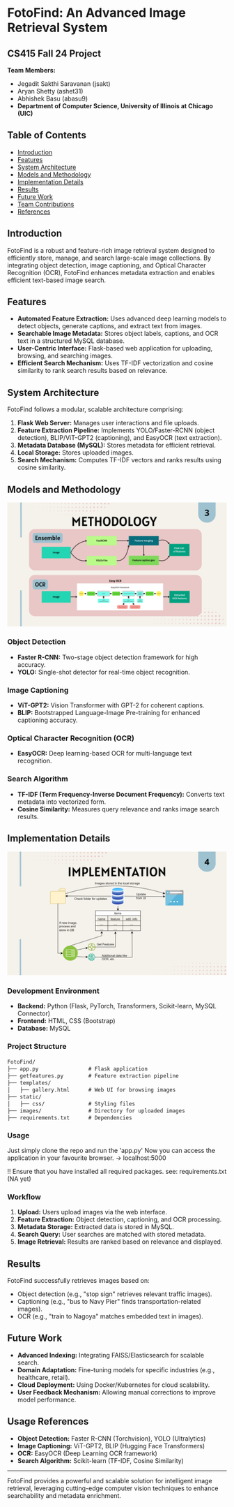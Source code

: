 # FotoFind: An Advanced Image Retrieval System

## CS415 Fall 24 Project
**Team Members:**
- Jegadit Sakthi Saravanan (jsakt)
- Aryan Shetty (ashet31)
- Abhishek Basu (abasu9)
- **Department of Computer Science, University of Illinois at Chicago (UIC)**

## Table of Contents
- [Introduction](#introduction)
- [Features](#features)
- [System Architecture](#system-architecture)
- [Models and Methodology](#models-and-methodology)
- [Implementation Details](#implementation-details)
- [Results](#results)
- [Future Work](#future-work)
- [Team Contributions](#team-contributions)
- [References](#references)

## Introduction
FotoFind is a robust and feature-rich image retrieval system designed to efficiently store, manage, and search large-scale image collections. By integrating object detection, image captioning, and Optical Character Recognition (OCR), FotoFind enhances metadata extraction and enables efficient text-based image search.

## Features
- **Automated Feature Extraction:** Uses advanced deep learning models to detect objects, generate captions, and extract text from images.
- **Searchable Image Metadata:** Stores object labels, captions, and OCR text in a structured MySQL database.
- **User-Centric Interface:** Flask-based web application for uploading, browsing, and searching images.
- **Efficient Search Mechanism:** Uses TF-IDF vectorization and cosine similarity to rank search results based on relevance.

## System Architecture
FotoFind follows a modular, scalable architecture comprising:
1. **Flask Web Server:** Manages user interactions and file uploads.
2. **Feature Extraction Pipeline:** Implements YOLO/Faster-RCNN (object detection), BLIP/ViT-GPT2 (captioning), and EasyOCR (text extraction).
3. **Metadata Database (MySQL):** Stores metadata for efficient retrieval.
4. **Local Storage:** Stores uploaded images.
5. **Search Mechanism:** Computes TF-IDF vectors and ranks results using cosine similarity.

## Models and Methodology

![](/res/fotofind_page-0004.jpg)

### Object Detection
- **Faster R-CNN:** Two-stage object detection framework for high accuracy.
- **YOLO:** Single-shot detector for real-time object recognition.

### Image Captioning
- **ViT-GPT2:** Vision Transformer with GPT-2 for coherent captions.
- **BLIP:** Bootstrapped Language-Image Pre-training for enhanced captioning accuracy.

### Optical Character Recognition (OCR)
- **EasyOCR:** Deep learning-based OCR for multi-language text recognition.

### Search Algorithm
- **TF-IDF (Term Frequency-Inverse Document Frequency):** Converts text metadata into vectorized form.
- **Cosine Similarity:** Measures query relevance and ranks image search results.

## Implementation Details

![](/res/fotofind_page-0005.jpg)

### Development Environment
- **Backend:** Python (Flask, PyTorch, Transformers, Scikit-learn, MySQL Connector)
- **Frontend:** HTML, CSS (Bootstrap)
- **Database:** MySQL

### Project Structure
```
FotoFind/
├── app.py                # Flask application
├── getfeatures.py        # Feature extraction pipeline
├── templates/
│   ├── gallery.html      # Web UI for browsing images
├── static/
│   ├── css/              # Styling files
├── images/               # Directory for uploaded images
├── requirements.txt      # Dependencies
```

### Usage

Just simply clone the repo and run the 'app.py'
Now you can access the application in your favourite browser. -> localhost:5000

!! Ensure that you have installed all required packages. see: requirements.txt (NA yet) 



### Workflow
1. **Upload:** Users upload images via the web interface.
2. **Feature Extraction:** Object detection, captioning, and OCR processing.
3. **Metadata Storage:** Extracted data is stored in MySQL.
4. **Search Query:** User searches are matched with stored metadata.
5. **Image Retrieval:** Results are ranked based on relevance and displayed.

## Results
FotoFind successfully retrieves images based on:
- Object detection (e.g., "stop sign" retrieves relevant traffic images).
- Captioning (e.g., "bus to Navy Pier" finds transportation-related images).
- OCR (e.g., "train to Nagoya" matches embedded text in images).

## Future Work
- **Advanced Indexing:** Integrating FAISS/Elasticsearch for scalable search.
- **Domain Adaptation:** Fine-tuning models for specific industries (e.g., healthcare, retail).
- **Cloud Deployment:** Using Docker/Kubernetes for cloud scalability.
- **User Feedback Mechanism:** Allowing manual corrections to improve model performance.

## Usage References
- **Object Detection:** Faster R-CNN (Torchvision), YOLO (Ultralytics)
- **Image Captioning:** ViT-GPT2, BLIP (Hugging Face Transformers)
- **OCR:** EasyOCR (Deep Learning OCR framework)
- **Search Algorithm:** Scikit-learn (TF-IDF, Cosine Similarity)

---
FotoFind provides a powerful and scalable solution for intelligent image retrieval, leveraging cutting-edge computer vision techniques to enhance searchability and metadata enrichment.

